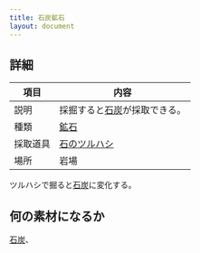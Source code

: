 ```yaml
---
title: 石炭鉱石
layout: document
---
```

## 詳細

|項目|内容|
|---|---|
|説明|採掘すると[石炭](石炭)が採取できる。|
|種類|[鉱石](鉱石)|
|採取道具|[石のツルハシ](石のツルハシ)|
|場所|岩場|

ツルハシで掘ると[石炭](石炭)に変化する。

## 何の素材になるか

[石炭](石炭)、
